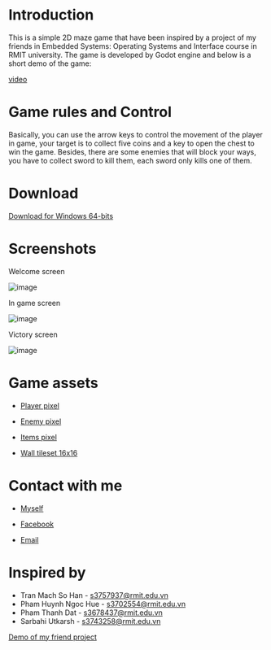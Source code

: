 # Introduction
This is a simple 2D maze game that have been inspired by a project of my friends in Embedded Systems: Operating Systems and Interface course in RMIT university. The game is developed by Godot engine and below is a short demo of the game:


[video](https://user-images.githubusercontent.com/58252249/137336804-4ab40953-622e-4648-82f9-47f0749019ec.mp4)

# Game rules and Control
Basically, you can use the arrow keys to control the movement of the player in game, your target is to collect five coins and a key to open the chest to win the game. Besides, there are some enemies that will block your ways, you have to collect sword to kill them, each sword only kills one of them.

# Download
[Download for Windows 64-bits](https://github.com/Nhat180/MazeGame/releases/download/v1.0.0/Maze.zip)

# Screenshots
Welcome screen

![image](https://user-images.githubusercontent.com/58252249/137345112-6a377970-6a5a-49c1-8637-0bfe824be866.png)

In game screen 

![image](https://user-images.githubusercontent.com/58252249/137345369-29222c29-0d60-40d5-ac4d-84a1abf0ebcf.png)

Victory screen

![image](https://user-images.githubusercontent.com/58252249/137346233-515b5abb-8c6d-4097-9014-7c273046f0d6.png)

# Game assets
* [Player pixel](https://arcadeisland.itch.io/top-down-rpg-characters)

* [Enemy pixel](https://jesse-m.itch.io/skeleton-pack)

* [Items pixel](https://pixel-poem.itch.io/dungeon-assetpuck)

* [Wall tileset 16x16](https://nearestneighbor.itch.io/platformer-brick-tileset)

# Contact with me
* [Myself](https://www.aquira.tk/)

* [Facebook](https://www.facebook.com/profile.php?id=100007658446020)

* [Email](mailto:aquira180@gmail.com)

# Inspired by

* Tran Mach So Han - s3757937@rmit.edu.vn
* Pham Huynh Ngoc Hue - s3702554@rmit.edu.vn
* Pham Thanh Dat - s3678437@rmit.edu.vn
* Sarbahi Utkarsh - s3743258@rmit.edu.vn

[Demo of my friend project](https://www.facebook.com/watch/?v=842440963120659)

